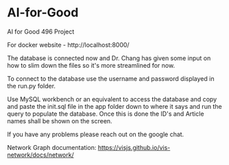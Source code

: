 # AI-for-Good
AI for Good 496 Project

For docker website - http://localhost:8000/

The database is connected now and Dr. Chang has given some input on how to slim down the files so it's more streamlined for now. 

To connect to the database use the username and password displayed in the run.py folder. 

Use MySQL workbench or an equivalent to access the database and copy and paste the init.sql file in the app folder down to where it says and run the query to populate the database. Once this is done the ID's and Article names shall be shown on the screen.

If you have any problems please reach out on the google chat.

Network Graph documentation: https://visjs.github.io/vis-network/docs/network/